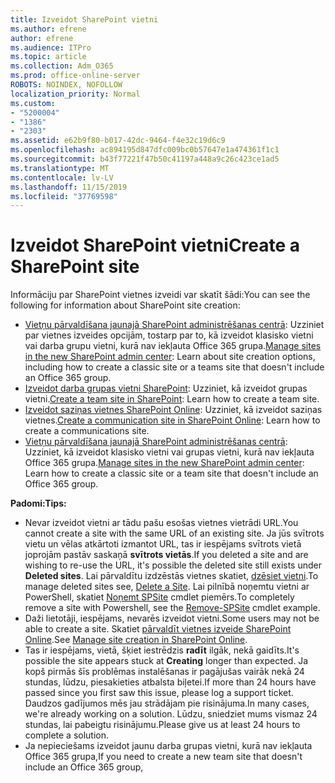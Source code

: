 ```yaml
---
title: Izveidot SharePoint vietni
ms.author: efrene
author: efrene
ms.audience: ITPro
ms.topic: article
ms.collection: Adm_O365
ms.prod: office-online-server
ROBOTS: NOINDEX, NOFOLLOW
localization_priority: Normal
ms.custom:
- "5200004"
- "1386"
- "2303"
ms.assetid: e62b9f80-b017-42dc-9464-f4e32c19d6c9
ms.openlocfilehash: ac894195d847dfc009bc0b57647e1a474361f1c1
ms.sourcegitcommit: b43f77221f47b50c41197a448a9c26c423ce1ad5
ms.translationtype: MT
ms.contentlocale: lv-LV
ms.lasthandoff: 11/15/2019
ms.locfileid: "37769598"
---
```

# <a name="create-a-sharepoint-site"></a><span data-ttu-id="00315-102">Izveidot SharePoint vietni</span><span class="sxs-lookup"><span data-stu-id="00315-102">Create a SharePoint site</span></span>

<span data-ttu-id="00315-103">Informāciju par SharePoint vietnes izveidi var skatīt šādi:</span><span class="sxs-lookup"><span data-stu-id="00315-103">You can see the following for information about SharePoint site creation:</span></span>
- <span data-ttu-id="00315-104">[Vietņu pārvaldīšana jaunajā SharePoint administrēšanas centrā](https://docs.microsoft.com/sharepoint/manage-site-creation): Uzziniet par vietnes izveides opcijām, tostarp par to, kā izveidot klasisko vietni vai darba grupu vietni, kurā nav iekļauta Office 365 grupa.</span><span class="sxs-lookup"><span data-stu-id="00315-104">[Manage sites in the new SharePoint admin center](https://docs.microsoft.com/sharepoint/manage-site-creation): Learn about site creation options, including how to create a classic site or a teams site that doesn't include an Office 365 group.</span></span>
- <span data-ttu-id="00315-105">[Izveidot darba grupas vietni SharePoint](https://support.office.com/article/create-a-team-site-in-sharepoint-ef10c1e7-15f3-42a3-98aa-b5972711777d): Uzziniet, kā izveidot grupas vietni.</span><span class="sxs-lookup"><span data-stu-id="00315-105">[Create a team site in SharePoint](https://support.office.com/article/create-a-team-site-in-sharepoint-ef10c1e7-15f3-42a3-98aa-b5972711777d): Learn how to create a team site.</span></span>
- <span data-ttu-id="00315-106">[Izveidot saziņas vietnes SharePoint Online](https://support.office.com/article/7fb44b20-a72f-4d2c-9173-fc8f59ba50eb): Uzziniet, kā izveidot saziņas vietnes.</span><span class="sxs-lookup"><span data-stu-id="00315-106">[Create a communication site in SharePoint Online](https://support.office.com/article/7fb44b20-a72f-4d2c-9173-fc8f59ba50eb): Learn how to create a communications site.</span></span>
- <span data-ttu-id="00315-107">[Vietņu pārvaldīšana jaunajā SharePoint administrēšanas centrā](https://docs.microsoft.com/sharepoint/manage-sites-in-new-admin-center#create-a-site): Uzziniet, kā izveidot klasisko vietni vai grupas vietni, kurā nav iekļauta Office 365 grupa.</span><span class="sxs-lookup"><span data-stu-id="00315-107">[Manage sites in the new SharePoint admin center](https://docs.microsoft.com/sharepoint/manage-sites-in-new-admin-center#create-a-site):  Learn how to create a classic site or a team site that doesn't include an Office 365 group.</span></span>


  
<span data-ttu-id="00315-108">**Padomi:**</span><span class="sxs-lookup"><span data-stu-id="00315-108">**Tips:**</span></span>
- <span data-ttu-id="00315-109">Nevar izveidot vietni ar tādu pašu esošas vietnes vietrādi URL.</span><span class="sxs-lookup"><span data-stu-id="00315-109">You cannot create a site with the same URL of an existing site.</span></span> <span data-ttu-id="00315-110">Ja jūs svītrots vietu un vēlas atkārtoti izmantot URL, tas ir iespējams svītrots vietā joprojām pastāv saskaņā **svītrots vietās**.</span><span class="sxs-lookup"><span data-stu-id="00315-110">If you deleted a site and are wishing to re-use the URL, it's possible the deleted site still exists under **Deleted sites**.</span></span> <span data-ttu-id="00315-111">Lai pārvaldītu izdzēstās vietnes skatiet, [dzēsiet vietni](https://docs.microsoft.com/sharepoint/manage-sites-in-new-admin-center#delete-a-site).</span><span class="sxs-lookup"><span data-stu-id="00315-111">To manage deleted sites see, [Delete a Site](https://docs.microsoft.com/sharepoint/manage-sites-in-new-admin-center#delete-a-site).</span></span> <span data-ttu-id="00315-112">Lai pilnībā noņemtu vietni ar PowerShell, skatiet [Noņemt SPSite](https://docs.microsoft.com/sharepoint/manage-sites-in-new-admin-center#delete-a-site) cmdlet piemērs.</span><span class="sxs-lookup"><span data-stu-id="00315-112">To completely remove a site with Powershell, see the [Remove-SPSite](https://docs.microsoft.com/sharepoint/manage-sites-in-new-admin-center#delete-a-site) cmdlet example.</span></span>
- <span data-ttu-id="00315-113">Daži lietotāji, iespējams, nevarēs izveidot vietni.</span><span class="sxs-lookup"><span data-stu-id="00315-113">Some users may not be able to create a site.</span></span> <span data-ttu-id="00315-114">Skatiet [pārvaldīt vietnes izveide SharePoint Online](https://docs.microsoft.com/sharepoint/manage-site-creation).</span><span class="sxs-lookup"><span data-stu-id="00315-114">See [Manage site creation in SharePoint Online](https://docs.microsoft.com/sharepoint/manage-site-creation).</span></span>
- <span data-ttu-id="00315-115">Tas ir iespējams, vietā, šķiet iestrēdzis **radīt** ilgāk, nekā gaidīts.</span><span class="sxs-lookup"><span data-stu-id="00315-115">It's possible the site appears stuck at **Creating** longer than expected.</span></span> <span data-ttu-id="00315-116">Ja kopš pirmās šīs problēmas instalēšanas ir pagājušas vairāk nekā 24 stundas, lūdzu, piesakieties atbalsta biļetei.</span><span class="sxs-lookup"><span data-stu-id="00315-116">If more than 24 hours have passed since you first saw this issue, please log a support ticket.</span></span> <span data-ttu-id="00315-117">Daudzos gadījumos mēs jau strādājam pie risinājuma.</span><span class="sxs-lookup"><span data-stu-id="00315-117">In many cases, we're already working on a solution.</span></span> <span data-ttu-id="00315-118">Lūdzu, sniedziet mums vismaz 24 stundas, lai pabeigtu risinājumu.</span><span class="sxs-lookup"><span data-stu-id="00315-118">Please give us at least 24 hours to complete a solution.</span></span>
- <span data-ttu-id="00315-119">Ja nepieciešams izveidot jaunu darba grupas vietni, kurā nav iekļauta Office 365 grupa,</span><span class="sxs-lookup"><span data-stu-id="00315-119">If you need to create a new team site that doesn't include an Office 365 group,</span></span> 


